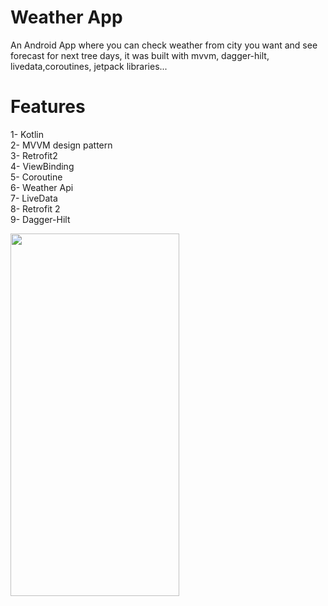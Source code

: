 # Weather App
An Android App where you can check weather from city you want  and see forecast for next tree days, it was built with mvvm, dagger-hilt, livedata,coroutines, jetpack libraries...
 

# Features 

1- Kotlin  
2- MVVM design pattern  
3- Retrofit2   
4- ViewBinding    
5- Coroutine  
6- Weather Api  
7- LiveData  
8- Retrofit 2  
9- Dagger-Hilt  



<img src="https://user-images.githubusercontent.com/68303716/115702966-3a05f400-a372-11eb-8695-ede8b6119154.png " width="270" height="580">  

